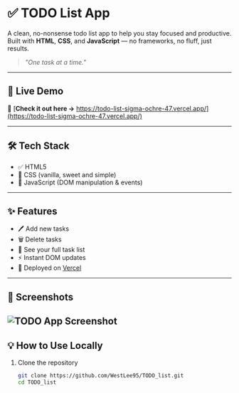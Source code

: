 # ✅ TODO List App

A clean, no-nonsense todo list app to help you stay focused and productive.  
Built with **HTML**, **CSS**, and **JavaScript** — no frameworks, no fluff, just results.

> _"One task at a time."_ 

---

## 🚀 Live Demo

🎯 [**Check it out here →** https://todo-list-sigma-ochre-47.vercel.app/](https://todo-list-sigma-ochre-47.vercel.app/)

---

## 🛠️ Tech Stack

- ✅ HTML5  
- 🎨 CSS (vanilla, sweet and simple)  
- 🧠 JavaScript (DOM manipulation & events)

---

## ✨ Features

- 🖊️ Add new tasks  
- 🗑️ Delete tasks  
- 📃 See your full task list  
- ⚡ Instant DOM updates  
- 🧱 Deployed on [Vercel](https://vercel.com)

---

## 📸 Screenshots

![TODO App Screenshot](.assets/Screenshot.png)
---

## 💡 How to Use Locally

1. Clone the repository  
   ```bash
   git clone https://github.com/WestLee95/TODO_list.git
   cd TODO_list
